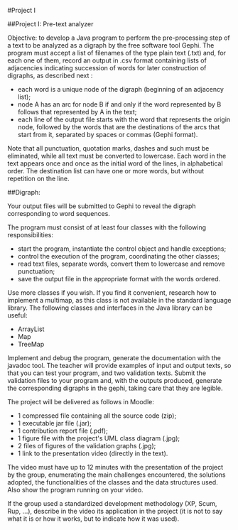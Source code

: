 
#Project I

##Project I: Pre-text analyzer

Objective: to develop a Java program to perform the pre-processing step of a text to be analyzed as a digraph by the free software tool Gephi. The program must accept a list of filenames of the type plain text (.txt) and, for each one of them, record an output in .csv format containing lists of adjacencies indicating succession of words for later construction of digraphs, as described next :

- each word is a unique node of the digraph (beginning of an adjacency list);
- node A has an arc for node B if and only if the word represented by B follows that represented by A in the text;
- each line of the output file starts with the word that represents the origin node, followed by the words that are the destinations of the arcs that start from it, separated by spaces or commas (Gephi format).

Note that all punctuation, quotation marks, dashes and such must be eliminated, while all text must be converted to lowercase. Each word in the text appears once and once as the initial word of the lines, in alphabetical order. The destination list can have one or more words, but without repetition on the line.

##Digraph:

Your output files will be submitted to Gephi to reveal the digraph corresponding to word sequences.

The program must consist of at least four classes with the following responsibilities:

- start the program, instantiate the control object and handle exceptions;
- control the execution of the program, coordinating the other classes;
- read text files, separate words, convert them to lowercase and remove punctuation;
- save the output file in the appropriate format with the words ordered.

Use more classes if you wish. If you find it convenient, research how to implement a multimap, as this class is not available in the standard language library. The following classes and interfaces in the Java library can be useful:

- ArrayList
- Map
- TreeMap

Implement and debug the program, generate the documentation with the javadoc tool. The teacher will provide examples of input and output texts, so that you can test your program, and two validation texts. Submit the validation files to your program and, with the outputs produced, generate the corresponding digraphs in the gephi, taking care that they are legible.

The project will be delivered as follows in Moodle:

- 1 compressed file containing all the source code (zip);
- 1 executable jar file (.jar);
- 1 contribution report file (.pdf);
- 1 figure file with the project's UML class diagram (.jpg);
- 2 files of figures of the validation graphs (.jpg);
- 1 link to the presentation video (directly in the text).

The video must have up to 12 minutes with the presentation of the project by the group, enumerating the main challenges encountered, the solutions adopted, the functionalities of the classes and the data structures used. Also show the program running on your video.

If the group used a standardized development methodology (XP, Scum, Rup, ...), describe in the video its application in the project (it is not to say what it is or how it works, but to indicate how it was used).
